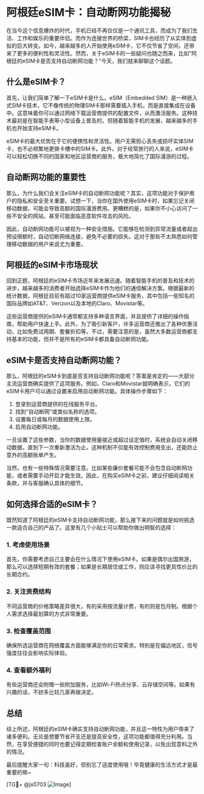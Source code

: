# 阿根廷eSIM卡：自动断网功能揭秘

在当今这个信息爆炸的时代，手机已经不再仅仅是一个通讯工具，而成为了我们生活、工作和娱乐的重要伴侣。而作为连接世界的桥梁，SIM卡也经历了从实体到虚拟的巨大转变。如今，越来越多的人开始使用eSIM卡，它不仅节省了空间，还带来了更多的便利性和灵活性。然而，关于eSIM卡的一些疑问也随之而来，比如“阿根廷的eSIM卡是否支持自动断网功能？”今天，我们就来聊聊这个话题。

## 什么是eSIM卡？

首先，让我们简单了解一下eSIM卡是什么。eSIM（Embedded SIM）是一种嵌入式SIM卡技术，它不像传统的物理SIM卡那样需要插入手机，而是直接集成在设备中。这意味着你可以通过网络下载运营商提供的配置文件，从而激活服务。这种技术最初是在智能手表等小型设备上普及的，但随着智能手机的发展，越来越多的手机也开始支持eSIM卡。

eSIM卡的最大优势在于它的便携性和灵活性。用户无需担心丢失或损坏实体SIM卡，也不必频繁地更换卡槽中的SIM卡。此外，对于经常旅行的人来说，eSIM卡可以轻松切换不同的国家和地区运营商的服务，极大地简化了国际漫游的过程。

## 自动断网功能的重要性

那么，为什么我们会关注eSIM卡的自动断网功能呢？其实，这项功能对于保护用户的隐私和安全至关重要。试想一下，当你在国外使用eSIM卡时，如果忘记关闭移动数据，可能会导致高额的国际漫游费用。更糟糕的是，如果你不小心访问了一些不安全的网站，甚至可能面临恶意软件攻击的风险。

因此，自动断网功能可以被视为一种安全措施。它能够在检测到异常流量或者超出预设限额时，自动切断网络连接，避免不必要的损失。这对于那些不太熟悉如何管理移动数据的用户来说尤为重要。

## 阿根廷的eSIM卡市场现状

回到正题，阿根廷的eSIM卡市场近年来发展迅速。随着智能手机的普及和技术的进步，越来越多的消费者开始选择eSIM卡作为他们的通信解决方案。根据最新的统计数据，阿根廷目前有超过10家运营商提供eSIM卡服务，其中包括一些知名的国际品牌如AT&T、Verizon以及本地的Claro、Movistar等。

这些运营商提供的eSIM卡通常都支持多种语言界面，并且提供了详细的操作指南，帮助用户快速上手。此外，为了吸引新客户，许多运营商还推出了各种优惠活动，比如免费试用期、套餐折扣等。不过，需要注意的是，虽然大多数运营商都支持基本的功能，但并不是所有的eSIM卡都具备自动断网功能。

## eSIM卡是否支持自动断网功能？

那么，阿根廷的eSIM卡到底是否支持自动断网功能呢？答案是肯定的——大部分主流运营商确实提供了这项服务。例如，Claro和Movistar就明确表示，它们的eSIM卡用户可以通过设置来启用自动断网功能。具体操作步骤如下：

1. 登录到运营商提供的在线服务平台。
2. 找到“自动断网”或类似名称的选项。
3. 设置每日或每月的数据使用上限。
4. 启用自动断网功能。

一旦设置了这些参数，当你的数据使用量接近或超过设定值时，系统会自动关闭移动数据，直到下一次重新激活为止。这种机制不仅能有效控制费用支出，还能防止意外的高额账单产生。

当然，也有一些特殊情况需要注意。比如某些廉价套餐可能不会包含自动断网功能，或者需要手动开启才能生效。因此，在购买eSIM卡之前，建议仔细阅读相关条款，并与客服确认具体的细节。

## 如何选择合适的eSIM卡？

既然知道了阿根廷的eSIM卡支持自动断网功能，那么接下来的问题就是如何挑选一款适合自己的产品了。这里有几个小贴士可以帮助你做出明智的选择：

### 1. 考虑使用场景

首先，你需要考虑自己主要会在什么情况下使用eSIM卡。如果是偶尔出国旅游，那么可以选择短期有效的套餐；如果是长期居住或工作，则应该寻找更具性价比的长期合约。

### 2. 关注资费结构

不同运营商的价格策略差异很大，有的采用按流量计费，有的则是包月制。根据个人需求选择最划算的方式非常重要。

### 3. 检查覆盖范围

确保所选运营商在网络覆盖方面能够满足你的日常需求。特别是在偏远地区，信号强度往往会影响实际体验。

### 4. 查看额外福利

有些运营商还会附赠一些附加服务，比如Wi-Fi热点分享、云存储空间等。如果有兴趣的话，不妨多比较几家再做决定。

## 总结

综上所述，阿根廷的eSIM卡确实支持自动断网功能，并且这一特性为用户带来了诸多便利。无论是想要节省开支还是提高安全性，这项功能都值得充分利用。当然，在享受便捷的同时也要记得定期检查账户余额和使用记录，以免出现意料之外的情况。

最后提醒大家一句：科技虽好，但别忘了适度使用哦！毕竟健康的生活方式才是最重要的嘛~

[TG💪+ @jx0703 ![Image](https://github.com/user-attachments/assets/dbca1d08-cadb-493c-b0ec-ad6f7a83f270)]